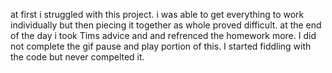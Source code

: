at first i struggled with this project. 
i was able to get everything to work individually but then piecing it together as whole proved difficult.
at the end of the day i took Tims advice and and refrenced the homework more.
I did not complete the gif pause and play portion of this. I started fiddling with the code but never compelted it.